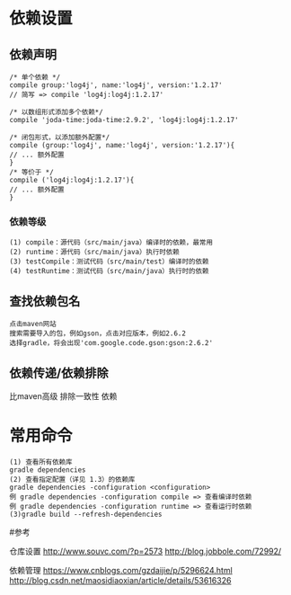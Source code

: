 


# 依赖设置


## 依赖声明

```
/* 单个依赖 */
compile group:'log4j', name:'log4j', version:'1.2.17'
// 简写 => compile 'log4j:log4j:1.2.17'
 
/* 以数组形式添加多个依赖*/
compile 'joda-time:joda-time:2.9.2', 'log4j:log4j:1.2.17'
 
/* 闭包形式，以添加额外配置*/
compile (group:'log4j', name:'log4j', version:'1.2.17'){
// ... 额外配置
}
/* 等价于 */
compile ('log4j:log4j:1.2.17'){
// ... 额外配置
}
```

### 依赖等级

	(1) compile：源代码（src/main/java）编译时的依赖，最常用
	(2) runtime：源代码（src/main/java）执行时依赖
	(3) testCompile：测试代码（src/main/test）编译时的依赖
	(4) testRuntime：测试代码（src/main/java）执行时的依赖



## 查找依赖包名

	点击maven网站
	搜索需要导入的包，例如gson，点击对应版本，例如2.6.2
	选择gradle，将会出现'com.google.code.gson:gson:2.6.2'

## 依赖传递/依赖排除


比maven高级 排除一致性 依赖
	

# 常用命令

	(1) 查看所有依赖库
	gradle dependencies
	(2) 查看指定配置（详见 1.3）的依赖库
	gradle dependencies -configuration <configuration>
	例 gradle dependencies -configuration compile => 查看编译时依赖
	例 gradle dependencies -configuration runtime => 查看运行时依赖
	(3)gradle build --refresh-dependencies



#参考

仓库设置
http://www.souvc.com/?p=2573
http://blog.jobbole.com/72992/

依赖管理
https://www.cnblogs.com/gzdaijie/p/5296624.html
http://blog.csdn.net/maosidiaoxian/article/details/53616326


